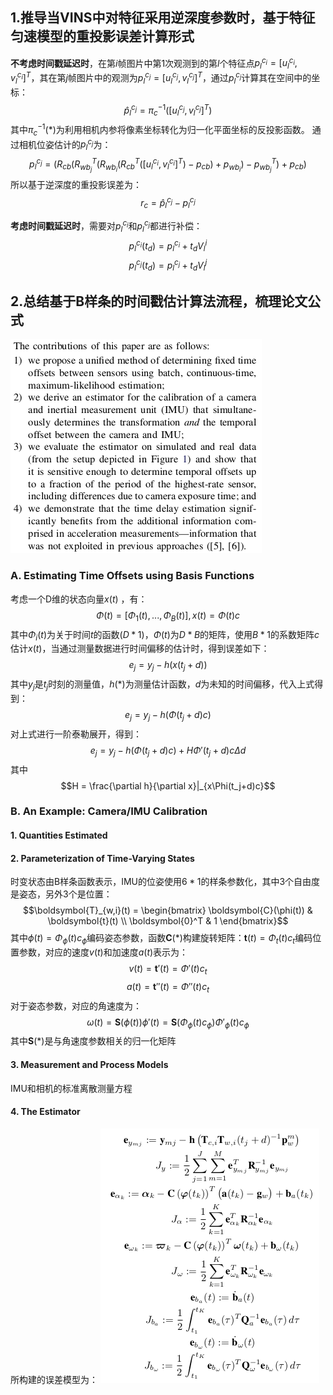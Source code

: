 ## 1.推导当VINS中对特征采用逆深度参数时，基于特征匀速模型的重投影误差计算形式

**不考虑时间戳延迟时**，在第$i$帧图片中第1次观测到的第$l$个特征点$p_l^{c_i}=[u_l^{c_i}, v_l^{c_i}]^T$，其在第$j$帧图片中的观测为$p_l^{c_j}=[u_l^{c_j}, v_l^{c_j}]^T$，通过$p_l^{c_j}$计算其在空间中的坐标：
$$\hat{p}_l^{c_j} = \pi_c^{-1}([u_l^{c_j}, v_l^{c_j}]^T)$$其中$\pi_c^{-1}(*)$为利用相机内参将像素坐标转化为归一化平面坐标的反投影函数。
通过相机位姿估计的$p_l^{c_j}$为：
$$p_l^{c_j} = (R_{cb}(R_{wb_j}^T(R_{wb_i}(R_{cb}^T([u_l^{c_i}, v_l^{c_i}]^T) - p_{cb})+p_{wb_i}) - p_{wb_j}^T)+p_{cb})$$所以基于逆深度的重投影误差为：
$$r_c = \hat{p}_l^{c_j} - p_l^{c_j}$$

**考虑时间戳延迟时**，需要对$p_l^{c_i}$和$p_l^{c_j}$都进行补偿：
$$p_l^{c_i}(t_d) = p_l^{c_i} + t_dV_l^i$$
$$p_l^{c_j}(t_d) = p_l^{c_j} + t_dV_l^j$$

## 2.总结基于B样条的时间戳估计算法流程，梳理论文公式

![contributions](./contributions.png)

### A. Estimating Time Offsets using Basis Functions
考虑一个D维的状态向量$x(t)$ ，有：
$$\Phi(t) = [\Phi_1(t), ..., \Phi_B(t)], x(t) = \Phi(t)c$$
其中$\Phi_i(t)$为关于时间$t$的函数$(D*1)$，$\Phi(t)$为$D*B$的矩阵，使用$B*1$的系数矩阵$c$估计$x(t)$，当通过测量数据进行时间偏移的估计时，得到误差如下：
$$e_j = y_j - h(x(t_j+d))$$其中$y_j$是$t_j$时刻的测量值，$h(*)$为测量估计函数，$d$为未知的时间偏移，代入上式得到：
$$e_j = y_j - h(\Phi(t_j+d)c)$$对上式进行一阶泰勒展开，得到：
$$e_j = y_j - h(\Phi(t_j+d)c) + H\Phi'(t_j+d)c\Delta d$$其中
$$H = \frac{\partial h}{\partial x}|_{x\Phi(t_j+d)c}$$

### B. An Example: Camera/IMU Calibration
#### 1. Quantities Estimated
#### 2. Parameterization of Time-Varying States
时变状态由B样条函数表示，IMU的位姿使用$6*1$的样条参数化，其中3个自由度是姿态，另外3个是位置：
$$\boldsymbol{T}_{w,i}(t) = \begin{bmatrix} \boldsymbol{C}(\phi(t)) & \boldsymbol{t}(t) \\ \boldsymbol{0}^T & 1 \end{bmatrix}$$其中$\phi(t) = \Phi_{\phi}(t)c_{\phi}$编码姿态参数，函数$\boldsymbol{C}(*)$构建旋转矩阵：$\boldsymbol{t}(t) = \Phi_t(t)c_t$编码位置参数，对应的速度$v(t)$和加速度$a(t)$表示为：
$$v(t) = \boldsymbol{t}'(t) = \Phi'(t)c_t$$ $$a(t) = \boldsymbol{t}''(t) = \Phi''(t)c_t$$ 对于姿态参数，对应的角速度为：
$$\omega(t) = \boldsymbol{S}(\phi(t))\phi'(t) = \boldsymbol{S}(\Phi_{\phi}(t)c_{\phi})\Phi'_{\phi}(t)c_{\phi}$$ 其中$\boldsymbol{S}(*)$是与角速度参数相关的归一化矩阵
#### 3. Measurement and Process Models
IMU和相机的标准离散测量方程
#### 4. The Estimator
所构建的误差模型为：
![error model](./error%20model.png)
